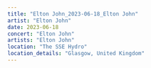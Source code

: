 ```yaml
---
title: "Elton John_2023-06-18_Elton John"
artist: "Elton John"
date: 2023-06-18
concert: "Elton John"
artists: "Elton John"
location: "The SSE Hydro"
location_details: "Glasgow, United Kingdom"
---
```

